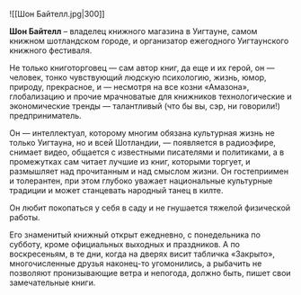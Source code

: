 ![[Шон Байтелл.jpg|300]]

**Шон Байтелл** – владелец книжного магазина в Уигтауне, самом книжном  шотландском городе, и организатор ежегодного  Уигтаунского книжного  фестиваля.

Не только книготорговец — сам автор книг, да еще и их герой, он —  человек, тонко чувствующий людскую психологию, жизнь, юмор, природу,  прекрасное, и — несмотря на все козни «Амазона», глобализацию и прочие  мрачноватые для книжников технологические и экономические тренды —  талантливый (что бы вы, сэр, ни говорили!) предприниматель.

Он — интеллектуал, которому многим обязана культурная жизнь не только  Уигтауна, но и всей Шотландии, — появляется в радиоэфире, снимает видео, общается с известными писателями и политиками, а в промежутках сам  читает лучшие из книг, которыми торгует, и размышляет над прочитанным и  над смыслом жизни. Он гостеприимен и толерантен, при этом глубоко  уважает национальные культурные традиции и может станцевать народный  танец в килте.

Он любит покопаться у себя в саду и не гнушается тяжелой физической работы.

Его знаменитый книжный открыт ежедневно, с понедельника по субботу,  кроме официальных выходных и праздников. А по воскресеньям, в те дни,  когда на дверях висит табличка «Закрыто», многочисленные друзья  наконец-то угомонились, а рыбачить не позволяют пронизывающие ветра и  непогода, должно быть, пишет свои замечательные книги.